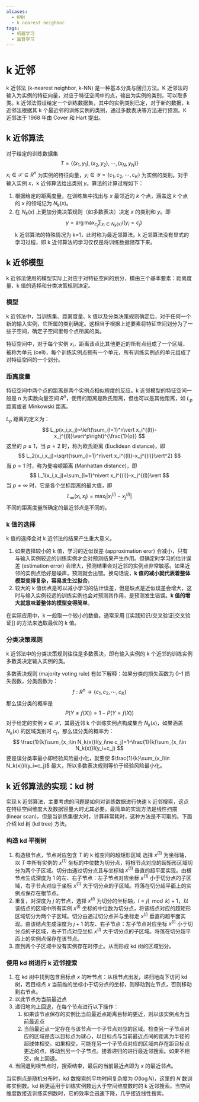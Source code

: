 ```yaml
---
aliases:
  - KNN
  - k nearest neighbor
tags:
  - 机器学习
  - 监督学习
---
```


# k 近邻

k 近邻法 (k-nearest neighbor, k-NN) 是一种基本分类与回归方法。K 近邻法的输入为实例的特征向量，对应于特征空间中的点，输出为实例的类别，可以取多类。k 近邻法假设给定一个训练数据集，其中的实例类别已定，对于新的数据，k 近邻法根据其 k 个最近邻的训练实例的类别，通过多数表决等方法进行预测。K 近邻法于 1968 年由 Cover 和 Hart 提出。

## k 近邻算法

对于给定的训练数据集
$$
T=\{(x_1,y_1),(x_2,y_2),\cdots,(x_N,y_N)\}
$$
$x_i\in\mathcal X\subseteq R^n$ 为实例的特征向量，$y_i\in\mathcal Y=\{c_1,c_2,\cdots,c_K\}$ 为实例的类别。对于输入实例 $x$，k 近邻算法给出类别 $y$。算法的计算过程如下：
1. 根据给定的距离度量，在训练集中找出与 $x$ 最邻近的 $k$ 个点，涵盖这 $k$ 个点的 $x$ 的领域记为 $N_k(x)$。
2. 在 $N_k(x)$ 上更加分类决策规则（如多数表决）决定 $x$ 的类别和 $y$。即
$$
y=\arg\max_{c_j}\sum_{x_i\in N_k(x)}I(y_i=c_j)
$$
k 近邻算法的特殊情况为 k=1，此时称为最近邻算法。k 近邻算法没有显式的学习过程，即 k 近邻算法的学习仅仅是将训练数据储存下来。

## k 近邻模型

k 近邻法使用的模型实际上对应于对特征空间的划分，模由三个基本要素：距离度量、k 值的选择和分类决策规则决定。

### 模型

k 近邻法中，当训练集、距离度量、k 值以及分类决策规则确定后，对于任何一个新的输入实例，它所属的类别确定。这相当于根据上述要素将特征空间划分为了一些子空间，确定子空间里每个点所属的类。

特征空间中，对于每个实例 $x_i$，距离该点比其他更近的所有点组成了一个区域，被称为单元 (cell)，每个训练实例点拥有一个单元，所有训练实例点的单元组成了对特征空间的一个划分。

### 距离度量

特征空间中两个点的距离是两个实例点相似程度的反应。k 近邻模型的特征空间一般是 n 为实数向量空间 $R^n$，使用的距离是欧氏距离，但也可以是其他距离，如 $L_p$ 距离或者 Minkowski 距离。

$L_p$ 距离的定义为：
$$
L_p(x_i,x_j)=\left(\sum_{l=1}^n\vert x_i^{(l)}-x_j^{(l)}\vert^p\right)^{\frac{1}{p}}
$$
这里的 $p\geqslant 1$，当 $p=2$ 时，称为欧氏距离 (Euclidean distance)，即
$$
L_2(x_i,x_j)=\sqrt{\sum_{l=1}^n\vert x_i^{(l)}-x_j^{(l)}\vert^2}
$$
当 $p=1$ 时，称为曼哈顿距离 (Manhattan distance)，即
$$
L_1(x_i,x_j)=\sum_{l=1}^n\vert x_i^{(l)}-x_j^{(l)}\vert
$$
当 $p=\infty$ 时，它是各个坐标距离的最大值，即
$$
L_\infty(x_i,x_j)=\max_l\vert x_i^{(l)}-x_j^{(l)}\vert
$$
不同的距离度量所确定的最近邻点是不同的。

### k 值的选择

k 值的选择会对 k 近邻法的结果产生重大意义。
1. 如果选择较小的 k 值，学习的近似误差 (approximation eror) 会减小，只有与输入实例较近的训练实例才会对预测结果产生作用。但确定时学习的估计误差 (estimation error) 会增大，预测结果会对近邻的实例点非常敏感。如果近邻的实例点恰好是噪声，预测就会出错。换句话说，**k 值的减小就代表着整体模型变得复杂，容易发生过拟合**。
2. 较大的 k 值优点是可以减小学习的估计误差，但是缺点是近似误差会增大，这时与输入实例较远的训练实例也会对预测其作用，是预测发生错误。**k 值的增大就意味着整体的模型变得简单**。

在实际应用中，k 一般取一个较小的数值，通常采用 [[实践知识/交叉验证|交叉验证]] 的方法来选取最优的 k 值。

### 分类决策规则

k 近邻法中的分类决策规则往往是多数表决，即有输入实例的 k 个近邻的训练实例多数类决定输入实例的类。

多数表决规则 (majority voting rule) 有如下解释：如果分类的损失函数为 0-1 损失函数，分类函数为：
$$
f:R^n\to\{c_1,c_2,\cdots, c_K\}
$$
那么误分类的概率是
$$
P(Y\ne f(X))=1-P(Y=f(X))
$$
对于给定的实例 $x\in\mathcal X$，其最近邻 k 个训练实例点构成集合 $N_k(x)$，如果涵盖 $N_k(x)$ 的区域类别时 $c_j$，那么误分类的概率为：
$$
\frac{1}{k}\sum_{x_i\in N_k(x)}I(y_i\ne c_j)=1-\frac{1}{k}\sum_{x_i\in N_k(x)}I(y_i=c_j)
$$
要是误分类率最小即经验风险最小化，就要使 $\frac{1}{k}\sum_{x_i\in N_k(x)}I(y_i=c_j)$ 最大，所以多数表决规则等价于经验风险最小化。

## k 近邻算法的实现：kd 树

实现 k 近邻算法，主要考虑的问题是如何对训练数据进行快速 k 近邻搜索，这点在特征空间维度大及数据容量大时尤其必要。最简单的实现方法是线性扫描 (linear scan)，但是当训练集很大时，计算非常耗时，这种方法是不可取的。下面介绍 kd 树 (kd tree) 方法。

### 构造 kd 平衡树

1. 构造根节点，节点对应包含 $T$ 的 k 维空间的超矩形区域
   选择 $x^{(1)}$ 为坐标轴，以 $T$ 中所有实例的 $x^{(1)}$ 坐标的中位数为切分点，将根节点对应的超矩形区域切分为两个子区域。切分由通过切分点且与坐标轴 $x^{(1)}$ 垂直的超平面实现。由根节点生成深度为 1 的左、右子节点：左子节点对应坐标 $x^{(1)}$ 小于切分点的子区域，右子节点对应于坐标 $x^{(1)}$ 大于切分点的子区域。将落在切分超平面上的实例点保存在根节点。
2. 重复，对深度为 $j$ 的节点，选择 $x^{(l)}$ 为切分的坐标轴，$l=j(\mod k)+1$，以该结点的区域中所有实例 $x^{(l)}$ 坐标的中位数为切分点，将该结点对应的超矩形区域切分为两个子区域。切分由通过切分点并与坐标走 $x^{(l)}$ 垂直的超平面实现。由该结点生成深度为 $j+1$ 的左、右子节点：左子节点对应坐标 $x^{(l)}$ 小于切分点的子区域，右子节点对应坐标 $x^{(l)}$ 大于切分点的子区域。将落在切分超平面上的实例点保存在该节点。
3. 直到两个子区域中没有实例存在时停止。从而形成 kd 树的区域划分。

### 使用 kd 树进行 k 近邻搜索

1. 在 kd 树中找到包含目标点 $x$ 的叶节点：从根节点出发，递归地向下访问 kd 树，若目标点 $x$ 当前维的坐标小于切分点的坐标，则移动到左节点，否则移动到右节点。
2. 以此节点为当前最近点
3. 递归地向上回退，在每个节点进行以下操作：
	1. 如果该节点保存的实例比当前最近点距离目标的更近，则以该实例点为当前最近点
	2. 当前最近点一定存在与该节点一个子节点对应的区域。检查另一子节点对应的区域是否以目标点为球心，以目标点与当前最近点间的距离为半径的超球体相交。如果相交，可能在另一个子节点对应的区域内存在距目标点更近的点，移动到另一个子节点。接着递归的进行最近邻搜索。如果不相交，向上回退。
4. 当回退到根节点时，搜索结束，最后的当前最近点即为 $x$ 的最近邻点。

当实例点是随机分布时，kd 数搜索的平均时间复杂度为 $O(\log N)$，这里的 $N$ 数训练实例数。kd 树更适用于训练实例数远大于空间维度数时的 k 近邻搜索。当空间维度数接近训练实例数时，它的效率会迅速下降，几乎接近线性搜索。
